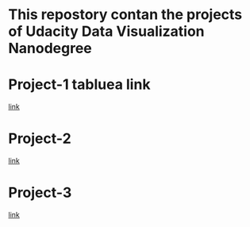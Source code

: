 # This repostory contan the projects of Udacity Data Visualization Nanodegree
# Project-1 tabluea link 

[link](https://public.tableau.com/views/Project1uDACITY/USFlightDelaysandCancellationsin2015?:language=en-US&:display_count=n&:origin=viz_share_link)
# Project-2
[link](https://public.tableau.com/views/SuperStoreDashboard_16664707070600/Dashboard1?:language=en-US&:display_count=n&:origin=viz_share_link)
# Project-3
[link](https://public.tableau.com/views/UdacitySuperStoreDashboard/SuporeStoreDashboard?:language=en-US&:display_count=n&:origin=viz_share_link)
